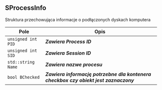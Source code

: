 ## **SProcessInfo**

Struktura przechowująca informacje o podłączonych dyskach komputera

| Pole                                     | Opis                                     |
| ---------------------------------------- | ---------------------------------------- |
| `unsigned int PID`                       | ***Zawiera Process ID***                 |
| `unsigned int SID`                       | ***Zawiera Session ID***                 |
| `std::string Name`                       | ***Zawiera nazwe procesu***              |
| `bool BChecked`                          | ***Zawiera informację potrzebne dla kontenera checkbox czy obiekt jest zaznaczony*** |